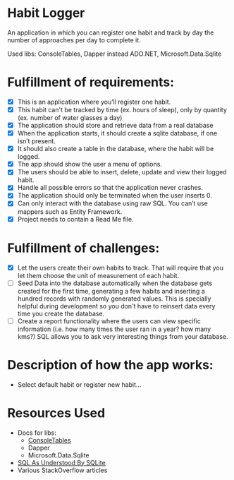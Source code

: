 # Habit Logger

An application in which you can register one habit and track by day the number of approaches per day to complete it.

Used libs: ConsoleTables, Dapper instead ADO.NET, Microsoft.Data.Sqlite

# Fulfillment of requirements: 
- [x] This is an application where you’ll register one habit.
- [x] This habit can't be tracked by time (ex. hours of sleep), only by quantity (ex. number of water glasses a day)
- [x] The application should store and retrieve data from a real database
- [x] When the application starts, it should create a sqlite database, if one isn’t present.
- [x] It should also create a table in the database, where the habit will be logged.
- [x] The app should show the user a menu of options.
- [x] The users should be able to insert, delete, update and view their logged habit.
- [x] Handle all possible errors so that the application never crashes.
- [x] The application should only be terminated when the user inserts 0.
- [x] Can only interact with the database using raw SQL. You can’t use mappers such as Entity Framework.
- [x] Project needs to contain a Read Me file.

# Fulfillment of challenges:
- [x] Let the users create their own habits to track. That will require that you let them choose the unit of measurement of each habit.
- [ ] Seed Data into the database automatically when the database gets created for the first time, generating a few habits and inserting a hundred records with randomly generated values. This is specially helpful during development so you don't have to reinsert data every time you create the database.
- [ ] Create a report functionality where the users can view specific information (i.e. how many times the user ran in a year? how many kms?) SQL allows you to ask very interesting things from your database.

# Description of how the app works:

- Select default habit or register new habit...

# Resources Used
- Docs for libs:
  - [ConsoleTables](https://github.com/khalidabuhakmeh/ConsoleTables)
  - Dapper
  - Microsoft.Data.Sqlite
- [SQL As Understood By SQLite](https://www.sqlite.org/lang.html)
- Various StackOverflow articles